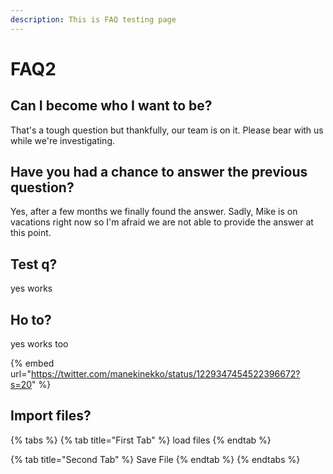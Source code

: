 ```yaml
---
description: This is FAQ testing page
---
```


# FAQ2

## Can I become who I want to be?

That's a tough question but thankfully, our team is on it. Please bear with us while we're investigating.

## Have you had a chance to answer the previous question?

Yes, after a few months we finally found the answer. Sadly, Mike is on vacations right now so I'm afraid we are not able to provide the answer at this point.

## Test q?

yes works

## Ho to?

yes works too

{% embed url="https://twitter.com/manekinekko/status/1229347454522396672?s=20" %}

## Import files?

{% tabs %}
{% tab title="First Tab" %}
load files
{% endtab %}

{% tab title="Second Tab" %}
Save File
{% endtab %}
{% endtabs %}
